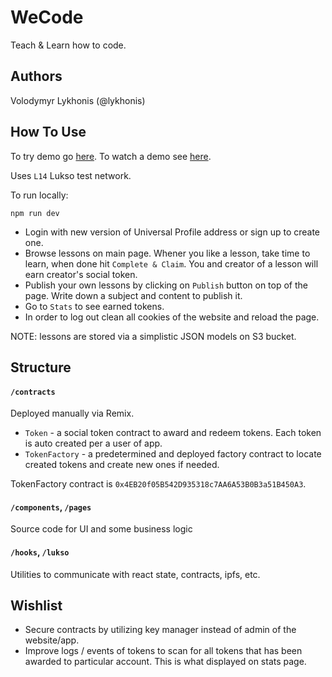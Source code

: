 # WeCode

Teach &amp; Learn how to code.

## Authors

Volodymyr Lykhonis (@lykhonis)

## How To Use

To try demo go [here](https://lukso-hack-we-code.vercel.app/). To watch a demo see [here](https://youtu.be/9jnbkvrBBVQ).

Uses `L14` Lukso test network.

To run locally:
```
npm run dev
```

- Login with new version of Universal Profile address or sign up to create one.
- Browse lessons on main page. Whener you like a lesson, take time to learn, when done hit `Complete & Claim`. You and creator of a lesson will earn creator's social token.
- Publish your own lessons by clicking on `Publish` button on top of the page. Write down a subject and content to publish it.
- Go to `Stats` to see earned tokens.
- In order to log out clean all cookies of the website and reload the page.

NOTE: lessons are stored via a simplistic JSON models on S3 bucket.

## Structure

#### `/contracts`

Deployed manually via Remix.

- `Token` - a social token contract to award and redeem tokens. Each token is auto created per a user of app.
- `TokenFactory` - a predetermined and deployed factory contract to locate created tokens and create new ones if needed.

TokenFactory contract is `0x4EB20f05B542D935318c7AA6A53B0B3a51B450A3`.

#### `/components`, `/pages`

Source code for UI and some business logic

#### `/hooks`, `/lukso`

Utilities to communicate with react state, contracts, ipfs, etc.

## Wishlist

- Secure contracts by utilizing key manager instead of admin of the website/app.
- Improve logs / events of tokens to scan for all tokens that has been awarded to particular account. This is what displayed on stats page.
